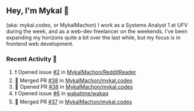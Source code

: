 ## Hey, I'm Mykal 👋 
(aka: mykal.codes, or MykalMachon) I work as a Systems Analyst 1 at UFV during the week, and as a web-dev freelancer on the weekends. I've been expanding my horizons quite a bit over the last while, but my focus is in frontend web development.  

### Recent Activity 🚀

<!--START_SECTION:activity-->
1. ❗️ Opened issue [#2](https://github.com/MykalMachon/RedditReader/issues/2) in [MykalMachon/RedditReader](https://github.com/MykalMachon/RedditReader)
2. 🎉 Merged PR [#38](https://github.com/MykalMachon/mykal.codes/pull/38) in [MykalMachon/mykal.codes](https://github.com/MykalMachon/mykal.codes)
3. 💪 Opened PR [#38](https://github.com/MykalMachon/mykal.codes/pull/38) in [MykalMachon/mykal.codes](https://github.com/MykalMachon/mykal.codes)
4. ❗️ Opened issue [#6](https://github.com/wakatime/wakaq/issues/6) in [wakatime/wakaq](https://github.com/wakatime/wakaq)
5. 🎉 Merged PR [#37](https://github.com/MykalMachon/mykal.codes/pull/37) in [MykalMachon/mykal.codes](https://github.com/MykalMachon/mykal.codes)
<!--END_SECTION:activity-->
